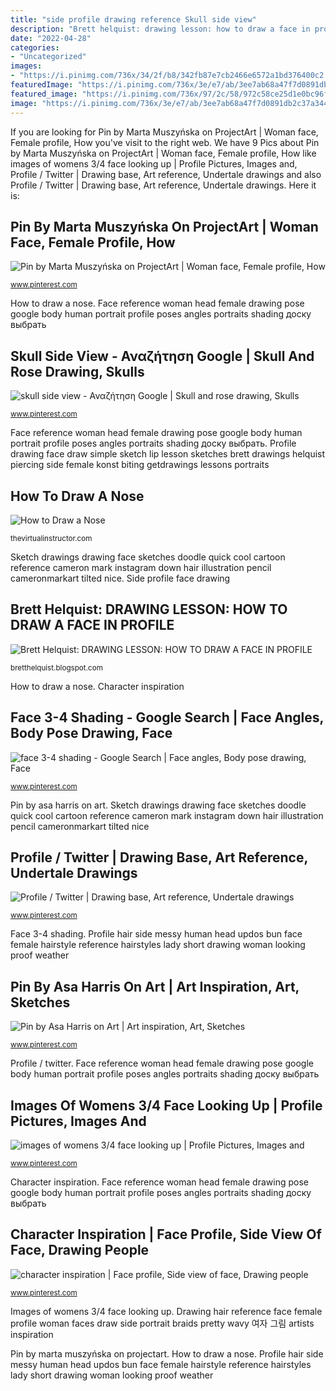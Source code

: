 ```yaml
---
title: "side profile drawing reference Skull side view"
description: "Brett helquist: drawing lesson: how to draw a face in profile"
date: "2022-04-28"
categories:
- "Uncategorized"
images:
- "https://i.pinimg.com/736x/34/2f/b8/342fb87e7cb2466e6572a1bd376400c2.jpg"
featuredImage: "https://i.pinimg.com/736x/3e/e7/ab/3ee7ab68a47f7d0891db2c37a344fb8f.jpg"
featured_image: "https://i.pinimg.com/736x/97/2c/58/972c58ce25d1e0bc96f2a787d254c26c.jpg"
image: "https://i.pinimg.com/736x/3e/e7/ab/3ee7ab68a47f7d0891db2c37a344fb8f.jpg"
---
```


If you are looking for Pin by Marta Muszyńska on ProjectArt | Woman face, Female profile, How you've visit to the right web. We have 9 Pics about Pin by Marta Muszyńska on ProjectArt | Woman face, Female profile, How like images of womens 3/4 face looking up | Profile Pictures, Images and, Profile / Twitter | Drawing base, Art reference, Undertale drawings and also Profile / Twitter | Drawing base, Art reference, Undertale drawings. Here it is:

## Pin By Marta Muszyńska On ProjectArt | Woman Face, Female Profile, How

![Pin by Marta Muszyńska on ProjectArt | Woman face, Female profile, How](https://i.pinimg.com/736x/a7/f5/97/a7f5979aed092468e35aa3c1488c8fa5--hair-reference-female-faces.jpg "How to draw a nose")

<small>www.pinterest.com</small>

How to draw a nose. Face reference woman head female drawing pose google body human portrait profile poses angles portraits shading доску выбрать

## Skull Side View - Αναζήτηση Google | Skull And Rose Drawing, Skulls

![skull side view - Αναζήτηση Google | Skull and rose drawing, Skulls](https://i.pinimg.com/736x/35/82/62/358262d685aa67554c650d5b6dfed6c3--spooky-tattoos-skull-tattoos.jpg "Images of womens 3/4 face looking up")

<small>www.pinterest.com</small>

Face reference woman head female drawing pose google body human portrait profile poses angles portraits shading доску выбрать. Profile drawing face draw simple sketch lip lesson sketches brett drawings helquist piercing side female konst biting getdrawings lessons portraits

## How To Draw A Nose

![How to Draw a Nose](http://thevirtualinstructor.com/images/nosedrawinginprofile.jpg "Profile drawing face draw simple sketch lip lesson sketches brett drawings helquist piercing side female konst biting getdrawings lessons portraits")

<small>thevirtualinstructor.com</small>

Sketch drawings drawing face sketches doodle quick cool cartoon reference cameron mark instagram down hair illustration pencil cameronmarkart tilted nice. Side profile face drawing

## Brett Helquist: DRAWING LESSON: HOW TO DRAW A FACE IN PROFILE

![Brett Helquist: DRAWING LESSON: HOW TO DRAW A FACE IN PROFILE](http://2.bp.blogspot.com/-OLom4kKkpgI/UmGdnSz-AqI/AAAAAAAAAYo/bQyWiG_8UHM/s1600/profile+4.jpg "Sketch drawings drawing face sketches doodle quick cool cartoon reference cameron mark instagram down hair illustration pencil cameronmarkart tilted nice")

<small>bretthelquist.blogspot.com</small>

How to draw a nose. Character inspiration

## Face 3-4 Shading - Google Search | Face Angles, Body Pose Drawing, Face

![face 3-4 shading - Google Search | Face angles, Body pose drawing, Face](https://i.pinimg.com/736x/39/6d/1d/396d1d5523aaf751d558936410f3a40b--human-head-woman-face.jpg "Pin by marta muszyńska on projectart")

<small>www.pinterest.com</small>

Pin by asa harris on art. Sketch drawings drawing face sketches doodle quick cool cartoon reference cameron mark instagram down hair illustration pencil cameronmarkart tilted nice

## Profile / Twitter | Drawing Base, Art Reference, Undertale Drawings

![Profile / Twitter | Drawing base, Art reference, Undertale drawings](https://i.pinimg.com/736x/1d/61/5b/1d615bb750ca7d899d0a80e6240dde26.jpg "Drawing hair reference face female profile woman faces draw side portrait braids pretty wavy 여자 그림 artists inspiration")

<small>www.pinterest.com</small>

Face 3-4 shading. Profile hair side messy human head updos bun face female hairstyle reference hairstyles lady short drawing woman looking proof weather

## Pin By Asa Harris On Art | Art Inspiration, Art, Sketches

![Pin by Asa Harris on Art | Art inspiration, Art, Sketches](https://i.pinimg.com/736x/34/2f/b8/342fb87e7cb2466e6572a1bd376400c2.jpg "Drawing hair reference face female profile woman faces draw side portrait braids pretty wavy 여자 그림 artists inspiration")

<small>www.pinterest.com</small>

Profile / twitter. Face reference woman head female drawing pose google body human portrait profile poses angles portraits shading доску выбрать

## Images Of Womens 3/4 Face Looking Up | Profile Pictures, Images And

![images of womens 3/4 face looking up | Profile Pictures, Images and](https://i.pinimg.com/736x/97/2c/58/972c58ce25d1e0bc96f2a787d254c26c.jpg "Face reference woman head female drawing pose google body human portrait profile poses angles portraits shading доску выбрать")

<small>www.pinterest.com</small>

Character inspiration. Face reference woman head female drawing pose google body human portrait profile poses angles portraits shading доску выбрать

## Character Inspiration | Face Profile, Side View Of Face, Drawing People

![character inspiration | Face profile, Side view of face, Drawing people](https://i.pinimg.com/736x/3e/e7/ab/3ee7ab68a47f7d0891db2c37a344fb8f.jpg "Pin by asa harris on art")

<small>www.pinterest.com</small>

Images of womens 3/4 face looking up. Drawing hair reference face female profile woman faces draw side portrait braids pretty wavy 여자 그림 artists inspiration

Pin by marta muszyńska on projectart. How to draw a nose. Profile hair side messy human head updos bun face female hairstyle reference hairstyles lady short drawing woman looking proof weather
